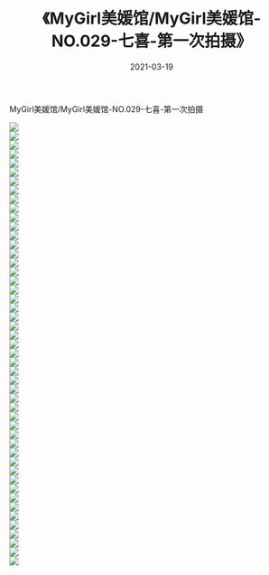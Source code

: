 ﻿---
layout: post
title:  《MyGirl美媛馆/MyGirl美媛馆-NO.029-七喜-第一次拍摄》
date:   2021-03-19
img: http://pic.660000.xyz/1:/网络美图/2021/MyGirl美媛馆/MyGirl美媛馆-NO.029-七喜-第一次拍摄/000.jpg
categories: [美女, 清纯, 唯美]
---

MyGirl美媛馆/MyGirl美媛馆-NO.029-七喜-第一次拍摄

 ![](http://pic.660000.xyz/1:/网络美图/2021/MyGirl美媛馆/MyGirl美媛馆-NO.029-七喜-第一次拍摄/001.jpg) <br>![](http://pic.660000.xyz/1:/网络美图/2021/MyGirl美媛馆/MyGirl美媛馆-NO.029-七喜-第一次拍摄/002.jpg) <br>![](http://pic.660000.xyz/1:/网络美图/2021/MyGirl美媛馆/MyGirl美媛馆-NO.029-七喜-第一次拍摄/003.jpg) <br>![](http://pic.660000.xyz/1:/网络美图/2021/MyGirl美媛馆/MyGirl美媛馆-NO.029-七喜-第一次拍摄/004.jpg) <br>![](http://pic.660000.xyz/1:/网络美图/2021/MyGirl美媛馆/MyGirl美媛馆-NO.029-七喜-第一次拍摄/005.jpg) <br>![](http://pic.660000.xyz/1:/网络美图/2021/MyGirl美媛馆/MyGirl美媛馆-NO.029-七喜-第一次拍摄/006.jpg) <br>![](http://pic.660000.xyz/1:/网络美图/2021/MyGirl美媛馆/MyGirl美媛馆-NO.029-七喜-第一次拍摄/007.jpg) <br>![](http://pic.660000.xyz/1:/网络美图/2021/MyGirl美媛馆/MyGirl美媛馆-NO.029-七喜-第一次拍摄/008.jpg) <br>![](http://pic.660000.xyz/1:/网络美图/2021/MyGirl美媛馆/MyGirl美媛馆-NO.029-七喜-第一次拍摄/009.jpg) <br>![](http://pic.660000.xyz/1:/网络美图/2021/MyGirl美媛馆/MyGirl美媛馆-NO.029-七喜-第一次拍摄/010.jpg) <br>![](http://pic.660000.xyz/1:/网络美图/2021/MyGirl美媛馆/MyGirl美媛馆-NO.029-七喜-第一次拍摄/011.jpg) <br>![](http://pic.660000.xyz/1:/网络美图/2021/MyGirl美媛馆/MyGirl美媛馆-NO.029-七喜-第一次拍摄/012.jpg) <br>![](http://pic.660000.xyz/1:/网络美图/2021/MyGirl美媛馆/MyGirl美媛馆-NO.029-七喜-第一次拍摄/013.jpg) <br>![](http://pic.660000.xyz/1:/网络美图/2021/MyGirl美媛馆/MyGirl美媛馆-NO.029-七喜-第一次拍摄/014.jpg) <br>![](http://pic.660000.xyz/1:/网络美图/2021/MyGirl美媛馆/MyGirl美媛馆-NO.029-七喜-第一次拍摄/015.jpg) <br>![](http://pic.660000.xyz/1:/网络美图/2021/MyGirl美媛馆/MyGirl美媛馆-NO.029-七喜-第一次拍摄/016.jpg) <br>![](http://pic.660000.xyz/1:/网络美图/2021/MyGirl美媛馆/MyGirl美媛馆-NO.029-七喜-第一次拍摄/017.jpg) <br>![](http://pic.660000.xyz/1:/网络美图/2021/MyGirl美媛馆/MyGirl美媛馆-NO.029-七喜-第一次拍摄/018.jpg) <br>![](http://pic.660000.xyz/1:/网络美图/2021/MyGirl美媛馆/MyGirl美媛馆-NO.029-七喜-第一次拍摄/019.jpg) <br>![](http://pic.660000.xyz/1:/网络美图/2021/MyGirl美媛馆/MyGirl美媛馆-NO.029-七喜-第一次拍摄/020.jpg) <br>![](http://pic.660000.xyz/1:/网络美图/2021/MyGirl美媛馆/MyGirl美媛馆-NO.029-七喜-第一次拍摄/021.jpg) <br>![](http://pic.660000.xyz/1:/网络美图/2021/MyGirl美媛馆/MyGirl美媛馆-NO.029-七喜-第一次拍摄/022.jpg) <br>![](http://pic.660000.xyz/1:/网络美图/2021/MyGirl美媛馆/MyGirl美媛馆-NO.029-七喜-第一次拍摄/023.jpg) <br>![](http://pic.660000.xyz/1:/网络美图/2021/MyGirl美媛馆/MyGirl美媛馆-NO.029-七喜-第一次拍摄/024.jpg) <br>![](http://pic.660000.xyz/1:/网络美图/2021/MyGirl美媛馆/MyGirl美媛馆-NO.029-七喜-第一次拍摄/025.jpg) <br>![](http://pic.660000.xyz/1:/网络美图/2021/MyGirl美媛馆/MyGirl美媛馆-NO.029-七喜-第一次拍摄/026.jpg) <br>![](http://pic.660000.xyz/1:/网络美图/2021/MyGirl美媛馆/MyGirl美媛馆-NO.029-七喜-第一次拍摄/027.jpg) <br>![](http://pic.660000.xyz/1:/网络美图/2021/MyGirl美媛馆/MyGirl美媛馆-NO.029-七喜-第一次拍摄/028.jpg) <br>![](http://pic.660000.xyz/1:/网络美图/2021/MyGirl美媛馆/MyGirl美媛馆-NO.029-七喜-第一次拍摄/029.jpg) <br>![](http://pic.660000.xyz/1:/网络美图/2021/MyGirl美媛馆/MyGirl美媛馆-NO.029-七喜-第一次拍摄/030.jpg) <br>![](http://pic.660000.xyz/1:/网络美图/2021/MyGirl美媛馆/MyGirl美媛馆-NO.029-七喜-第一次拍摄/031.jpg) <br>![](http://pic.660000.xyz/1:/网络美图/2021/MyGirl美媛馆/MyGirl美媛馆-NO.029-七喜-第一次拍摄/032.jpg) <br>![](http://pic.660000.xyz/1:/网络美图/2021/MyGirl美媛馆/MyGirl美媛馆-NO.029-七喜-第一次拍摄/033.jpg) <br>![](http://pic.660000.xyz/1:/网络美图/2021/MyGirl美媛馆/MyGirl美媛馆-NO.029-七喜-第一次拍摄/034.jpg) <br>![](http://pic.660000.xyz/1:/网络美图/2021/MyGirl美媛馆/MyGirl美媛馆-NO.029-七喜-第一次拍摄/035.jpg) <br>![](http://pic.660000.xyz/1:/网络美图/2021/MyGirl美媛馆/MyGirl美媛馆-NO.029-七喜-第一次拍摄/036.jpg) <br>![](http://pic.660000.xyz/1:/网络美图/2021/MyGirl美媛馆/MyGirl美媛馆-NO.029-七喜-第一次拍摄/037.jpg) <br>![](http://pic.660000.xyz/1:/网络美图/2021/MyGirl美媛馆/MyGirl美媛馆-NO.029-七喜-第一次拍摄/038.jpg) <br>![](http://pic.660000.xyz/1:/网络美图/2021/MyGirl美媛馆/MyGirl美媛馆-NO.029-七喜-第一次拍摄/039.jpg) <br>![](http://pic.660000.xyz/1:/网络美图/2021/MyGirl美媛馆/MyGirl美媛馆-NO.029-七喜-第一次拍摄/040.jpg) <br>![](http://pic.660000.xyz/1:/网络美图/2021/MyGirl美媛馆/MyGirl美媛馆-NO.029-七喜-第一次拍摄/041.jpg) <br>![](http://pic.660000.xyz/1:/网络美图/2021/MyGirl美媛馆/MyGirl美媛馆-NO.029-七喜-第一次拍摄/042.jpg) <br>![](http://pic.660000.xyz/1:/网络美图/2021/MyGirl美媛馆/MyGirl美媛馆-NO.029-七喜-第一次拍摄/043.jpg) <br>![](http://pic.660000.xyz/1:/网络美图/2021/MyGirl美媛馆/MyGirl美媛馆-NO.029-七喜-第一次拍摄/044.jpg) <br>![](http://pic.660000.xyz/1:/网络美图/2021/MyGirl美媛馆/MyGirl美媛馆-NO.029-七喜-第一次拍摄/045.jpg) <br>![](http://pic.660000.xyz/1:/网络美图/2021/MyGirl美媛馆/MyGirl美媛馆-NO.029-七喜-第一次拍摄/046.jpg) <br>![](http://pic.660000.xyz/1:/网络美图/2021/MyGirl美媛馆/MyGirl美媛馆-NO.029-七喜-第一次拍摄/047.jpg) <br>![](http://pic.660000.xyz/1:/网络美图/2021/MyGirl美媛馆/MyGirl美媛馆-NO.029-七喜-第一次拍摄/048.jpg) <br>![](http://pic.660000.xyz/1:/网络美图/2021/MyGirl美媛馆/MyGirl美媛馆-NO.029-七喜-第一次拍摄/049.jpg) <br>